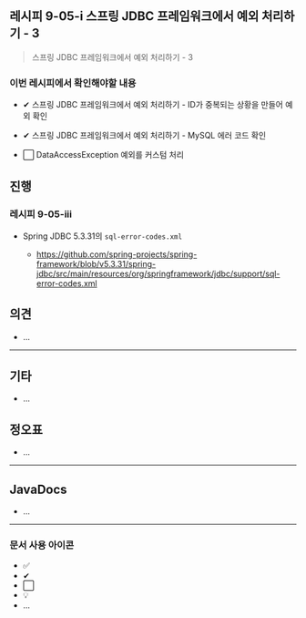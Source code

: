 ## 레시피 9-05-i 스프링  JDBC 프레임워크에서 예외 처리하기 - 3

>  스프링  JDBC 프레임워크에서 예외 처리하기 - 3
>

### 이번 레시피에서 확인해야할  내용

* ✔ 스프링  JDBC 프레임워크에서 예외 처리하기 - ID가 중복되는 상황을 만들어 예외 확인

* ✔ 스프링  JDBC 프레임워크에서 예외 처리하기 - MySQL 에러 코드 확인

* ⬜ DataAccessException 예외를 커스텀 처리

  




## 진행

### 레시피 9-05-iii

* Spring JDBC 5.3.31의 `sql-error-codes.xml` 

  * https://github.com/spring-projects/spring-framework/blob/v5.3.31/spring-jdbc/src/main/resources/org/springframework/jdbc/support/sql-error-codes.xml
  
  
  
  
  
  
  
  
  
  




## 의견

* ...



---

## 기타

* ...




## 정오표

* ...
  


---

## JavaDocs

* ...



---

### 문서 사용 아이콘

* ✅
* ✔
* ⬜
* 💡
* ...

